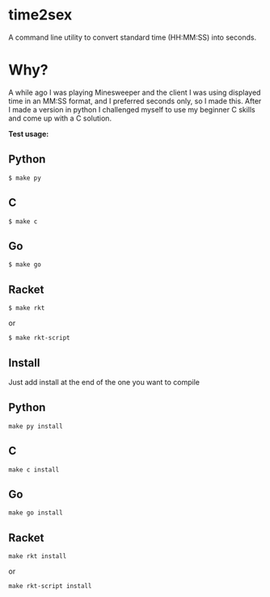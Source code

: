 time2sex
========

A command line utility to convert standard time (HH:MM:SS) into seconds.

Why?
====

A while ago I was playing Minesweeper and the client I was using displayed time in an MM:SS format, and I preferred seconds only, so I made this. After I made a version in python I challenged myself to use my beginner C skills and come up with a C solution.

**Test usage:**


Python
------

`$ make py`

C
-

`$ make c`

Go
--

`$ make go`

Racket
------

`$ make rkt`

or

`$ make rkt-script`



Install
-----

Just add install at the end of the one you want to compile

Python
------
`make py install`

C
-
`make c install`

Go
--
`make go install`

Racket
------
`make rkt install`

or

`make rkt-script install`
